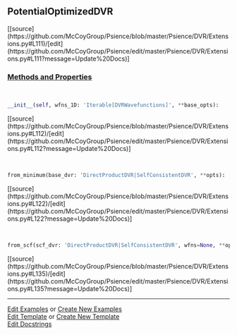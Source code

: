 ## <a id="Psience.DVR.Extensions.PotentialOptimizedDVR">PotentialOptimizedDVR</a> 
<div class="docs-source-link" markdown="1">
[[source](https://github.com/McCoyGroup/Psience/blob/master/Psience/DVR/Extensions.py#L111)/[edit](https://github.com/McCoyGroup/Psience/edit/master/Psience/DVR/Extensions.py#L111?message=Update%20Docs)]
</div>



<div class="collapsible-section">
 <div class="collapsible-section collapsible-section-header" markdown="1">
 
### <a class="collapse-link" data-toggle="collapse" href="#methods">Methods and Properties</a> <a class="float-right" data-toggle="collapse" href="#methods"><i class="fa fa-chevron-down"></i></a>

 </div>
 <div class="collapsible-section collapsible-section-body collapse" id="methods" markdown="1">

<a id="Psience.DVR.Extensions.PotentialOptimizedDVR.__init__" class="docs-object-method">&nbsp;</a> 
```python
__init__(self, wfns_1D: 'Iterable[DVRWavefunctions]', **base_opts): 
```
<div class="docs-source-link" markdown="1">
[[source](https://github.com/McCoyGroup/Psience/blob/master/Psience/DVR/Extensions.py#L112)/[edit](https://github.com/McCoyGroup/Psience/edit/master/Psience/DVR/Extensions.py#L112?message=Update%20Docs)]
</div>

<a id="Psience.DVR.Extensions.PotentialOptimizedDVR.from_minimum" class="docs-object-method">&nbsp;</a> 
```python
from_minimum(base_dvr: 'DirectProductDVR|SelfConsistentDVR', **opts): 
```
<div class="docs-source-link" markdown="1">
[[source](https://github.com/McCoyGroup/Psience/blob/master/Psience/DVR/Extensions.py#L122)/[edit](https://github.com/McCoyGroup/Psience/edit/master/Psience/DVR/Extensions.py#L122?message=Update%20Docs)]
</div>

<a id="Psience.DVR.Extensions.PotentialOptimizedDVR.from_scf" class="docs-object-method">&nbsp;</a> 
```python
from_scf(scf_dvr: 'DirectProductDVR|SelfConsistentDVR', wfns=None, **opts): 
```
<div class="docs-source-link" markdown="1">
[[source](https://github.com/McCoyGroup/Psience/blob/master/Psience/DVR/Extensions.py#L135)/[edit](https://github.com/McCoyGroup/Psience/edit/master/Psience/DVR/Extensions.py#L135?message=Update%20Docs)]
</div>

 </div>
</div>




___

[Edit Examples](https://github.com/McCoyGroup/Psience/edit/gh-pages/ci/examples/Psience/DVR/Extensions/PotentialOptimizedDVR.md) or 
[Create New Examples](https://github.com/McCoyGroup/Psience/new/gh-pages/?filename=ci/examples/Psience/DVR/Extensions/PotentialOptimizedDVR.md) <br/>
[Edit Template](https://github.com/McCoyGroup/Psience/edit/gh-pages/ci/docs/Psience/DVR/Extensions/PotentialOptimizedDVR.md) or 
[Create New Template](https://github.com/McCoyGroup/Psience/new/gh-pages/?filename=ci/docs/templates/Psience/DVR/Extensions/PotentialOptimizedDVR.md) <br/>
[Edit Docstrings](https://github.com/McCoyGroup/Psience/edit/master/Psience/DVR/Extensions.py#L111?message=Update%20Docs)